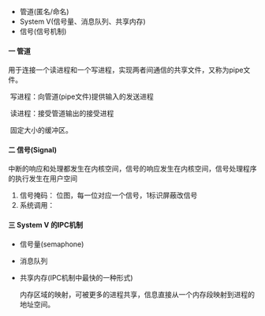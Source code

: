 - 管道(匿名/命名)
- System V(信号量、消息队列、共享内存)
- 信号(信号机制)



#### 一 管道

​	用于连接一个读进程和一个写进程，实现两者间通信的共享文件，又称为pipe文件。

​	写进程：向管道(pipe文件)提供输入的发送进程

​	读进程：接受管道输出的接受进程

​	固定大小的缓冲区。

#### 二 信号(Signal)

中断的响应和处理都发生在内核空间，信号的响应发生在内核空间，信号处理程序的执行发生在用户空间

1. 信号掩码： 位图，每一位对应一个信号，1标识屏蔽改信号
2. 系统调用：

#### 三 System V 的IPC机制

- 信号量(semaphone)

- 消息队列

- 共享内存(IPC机制中最快的一种形式)

  内存区域的映射，可被更多的进程共享，信息直接从一个内存段映射到进程的地址空间。



